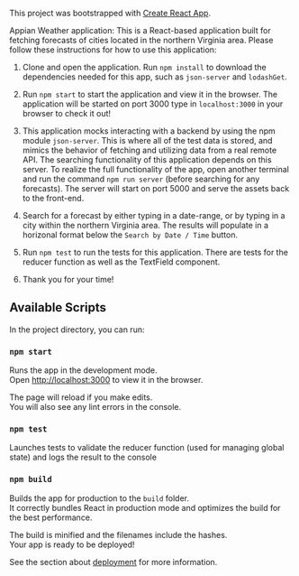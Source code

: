 This project was bootstrapped with [Create React App](https://github.com/facebook/create-react-app).

Appian Weather application:
This is a React-based application built for fetching forecasts of cities located in the northern Virginia area. Please follow these instructions for how to use this application:
1) Clone and open the application. Run `npm install` to download the dependencies needed for this app, such as `json-server` and `lodashGet`.

2) Run `npm start` to start the application and view it in the browser. The application will be started on port 3000 type in `localhost:3000` in your browser to check it out!

3) This application mocks interacting with a backend by using the npm module `json-server`. This is where all of the test data is stored, and mimics the behavior of fetching and utilizing data from a real remote API. The searching functionality of this application depends on this server. To realize the full functionality of the app, open another terminal and run the command `npm run server` (before searching for any forecasts). The server will start on port 5000 and serve the assets back to the front-end.

4) Search for a forecast by either typing in a date-range, or by typing in a city within the northern Virginia area. The results will populate in a horizonal format below the `Search by Date / Time` button.

5) Run `npm test` to run the tests for this application. There are tests for the reducer function as well as the TextField component.

6) Thank you for your time!

## Available Scripts

In the project directory, you can run:

### `npm start`

Runs the app in the development mode.<br />
Open [http://localhost:3000](http://localhost:3000) to view it in the browser.

The page will reload if you make edits.<br />
You will also see any lint errors in the console.

### `npm test`

Launches tests to validate the reducer function (used for managing global state) and logs the result to the console

### `npm build`

Builds the app for production to the `build` folder.<br />
It correctly bundles React in production mode and optimizes the build for the best performance.

The build is minified and the filenames include the hashes.<br />
Your app is ready to be deployed!

See the section about [deployment](https://facebook.github.io/create-react-app/docs/deployment) for more information.
